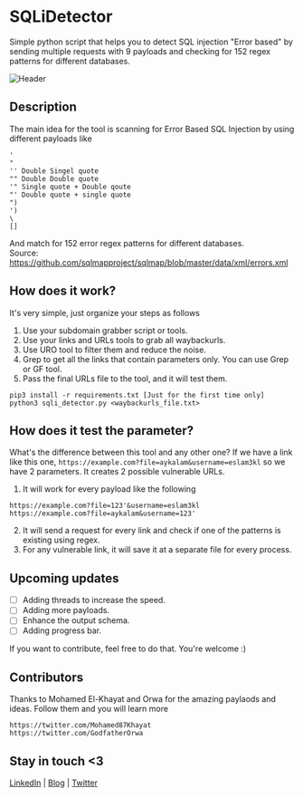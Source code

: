 # SQLiDetector
Simple python script that helps you to detect SQL injection "Error based" by sending multiple requests with 9 payloads and checking for 152 regex patterns for different databases.

![Header](https://github.com/eslam3kl/SQLiDetector/blob/main/SCREENSHOT.png)

## Description
The main idea for the tool is scanning for Error Based SQL Injection by using different payloads like
```
' 
"
'' Double Singel quote
"" Double Double quote
'" Single quote + Double qoute
"' Double quote + single quote
") 
')
\
[]
```
And match for 152 error regex patterns for different databases. <br />
Source: https://github.com/sqlmapproject/sqlmap/blob/master/data/xml/errors.xml

## How does it work? 
It's very simple, just organize your steps as follows
1. Use your subdomain grabber script or tools. 
2. Use your links and URLs tools to grab all waybackurls. 
3. Use URO tool to filter them and reduce the noise. 
4. Grep to get all the links that contain parameters only. You can use Grep or GF tool.
5. Pass the final URLs file to the tool, and it will test them. 
```
pip3 install -r requirements.txt [Just for the first time only]
python3 sqli_detector.py <waybackurls_file.txt>
```

## How does it test the parameter? 
What's the difference between this tool and any other one? 
If we have a link like this one, `https://example.com?file=aykalam&username=eslam3kl` so we have 2 parameters. It creates 2 possible vulnerable URLs. 
1. It will work for every payload like the following 
```
https://example.com?file=123'&username=eslam3kl
https://example.com?file=aykalam&username=123'
```
2. It will send a request for every link and check if one of the patterns is existing using regex. 
3. For any vulnerable link, it will save it at a separate file for every process. 

## Upcoming updates
- [ ] Adding threads to increase the speed.
- [ ] Adding more payloads.
- [ ] Enhance the output schema.
- [ ] Adding progress bar.

If you want to contribute, feel free to do that. You're welcome :)

## Contributors
Thanks to Mohamed El-Khayat and Orwa for the amazing paylaods and ideas. Follow them and you will learn more
```
https://twitter.com/Mohamed87Khayat
https://twitter.com/GodfatherOrwa
```

## Stay in touch <3 
[LinkedIn](https://www.linkedin.com/in/eslam3kl/) | [Blog](https://eslam3kl.medium.com/) | [Twitter](https://twitter.com/eslam3kll)
